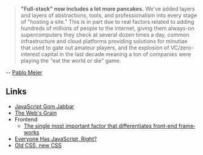 > **"Full-stack" now includes a lot more pancakes.** We've added layers and layers of abstractions, tools, and professionalism into every stage of "hosting a site." This is in part due to real factors related to adding hundreds of millions of people to the internet, giving them always-on supercomputers they check at several dozen times a day, common infrastructure and cloud platforms providing solutions for minutiae that used to gate out amateur players, and the explosion of VC/zero-interest capital in the last decade meaning a ton of companies were playing the "eat the world or die" game.

-- [Pablo Meier](https://morepablo.com/2022/11/programming-culture-in-the-late-aughts.html)

## Links

- [JavaScript Gom Jabbar](https://frantic.im/javascript-gom-jabbar/)
- [The Web's Grain](https://frankchimero.com/blog/2015/the-webs-grain/)
- Frontend
	- [The single most impor­tant factor that dif­fer­enti­ates front-end frame­works](https://themer.dev/blog/the-single-most-important-factor-that-differentiates-front-end-frameworks)
- [Everyone Has JavaScript, Right?](https://www.kryogenix.org/code/browser/everyonehasjs.html)
- [Old CSS, new CSS](https://eev.ee/blog/2020/02/01/old-css-new-css/)
